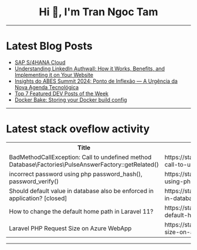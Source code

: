 <h1 align="center">Hi 👋, I'm Tran Ngoc Tam</h1>

---

# Latest Blog Posts 
<!-- BLOG-POST-LIST:START -->
- [SAP S/4HANA Cloud](https://dev.to/dentrodailha96/sap-understanding-4f2p)
- [Understanding LinkedIn Authwall: How it Works, Benefits, and Implementing it on Your Website](https://dev.to/nikhilxd/understanding-linkedin-authwall-how-it-works-benefits-and-implementing-it-on-your-website-3em1)
- [Insights do ABES Summit 2024: Ponto de Inflexão — A Urgência da Nova Agenda Tecnológica](https://dev.to/technerdsup/insights-do-abes-summit-2024-ponto-de-inflexao-a-urgencia-da-nova-agenda-tecnologica-4ldj)
- [Top 7 Featured DEV Posts of the Week](https://dev.to/devteam/top-7-featured-dev-posts-of-the-week-26pg)
- [Docker Bake: Storing your Docker build config](https://dev.to/shipyard/docker-bake-storing-your-docker-build-config-21in)
<!-- BLOG-POST-LIST:END -->

---

# Latest stack oveflow activity
<table>
  <tr><th>Title</th><th>Link</th></tr>
  <!-- STACKOVERFLOW:START --><tr><td>BadMethodCallException: Call to undefined method Database\Factories\PulseAnswerFactory::getRelated&lpar;&rpar;</td><td>https://stackoverflow.com/questions/79159627/badmethodcallexception-call-to-undefined-method-database-factories-pulseanswerf</td></tr><tr><td>incorrect password using php password_hash&lpar;&rpar;, password_verify&lpar;&rpar;</td><td>https://stackoverflow.com/questions/79159565/incorrect-password-using-php-password-hash-password-verify</td></tr><tr><td>Should default value in database also be enforced in application? [closed]</td><td>https://stackoverflow.com/questions/79159297/should-default-value-in-database-also-be-enforced-in-application</td></tr><tr><td>How to change the default home path in Laravel 11?</td><td>https://stackoverflow.com/questions/79159176/how-to-change-the-default-home-path-in-laravel-11</td></tr><tr><td>Laravel PHP Request Size on Azure WebApp</td><td>https://stackoverflow.com/questions/79159089/laravel-php-request-size-on-azure-webapp</td></tr><!-- STACKOVERFLOW:END -->
</table>

---


